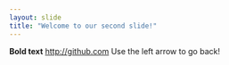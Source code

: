 ```yaml
---
layout: slide
title: "Welcome to our second slide!"
---
```

**Bold text**
http://github.com
Use the left arrow to go back!
